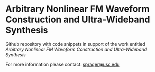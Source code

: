 # Arbitrary Nonlinear FM Waveform Construction and Ultra-Wideband Synthesis

Github repository with code snippets in support of the work entitled *Arbitrary Nonlinear FM Waveform Construction and Ultra-Wideband Synthesis*

For more information please contact: sprager@usc.edu
